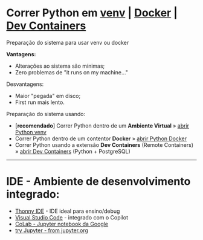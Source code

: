 # Correr Python em [venv](python_venv.md) | [Docker](python_docker.md) | [Dev Containers](python_dev_containers.md)
Preparação do sistema para usar venv ou docker

**Vantagens:**
* Alterações ao sistema são mínimas;
* Zero problemas de "it runs on my machine..."


Desvantagens:
* Maior "pegada" em disco;
* First run mais lento.

Preparação do sistema usando:

* [**recomendado**] Correr Python dentro de um **Ambiente Virtual** » [abrir Python venv](python_venv.md)
* Correr Python dentro de um contentor **Docker** » [abrir Python Docker](python_docker.md)
* Correr Python usando a extensão **Dev Containers** (Remote Containers) » [abrir Dev Containers](python_dev_containers.md) (Python + PostgreSQL)


***

# IDE - Ambiente de desenvolvimento integrado:
* [Thonny IDE](https://thonny.org/) - IDE ideal para ensino/debug
* [Visual Studio Code](https://code.visualstudio.com/download) - integrado com o Copilot
* [CoLab - Jupyter notebook da Google](https://colab.research.google.com/)
* [try Jupyter - from jupyter.org](https://jupyter.org/try-jupyter/lab/)
